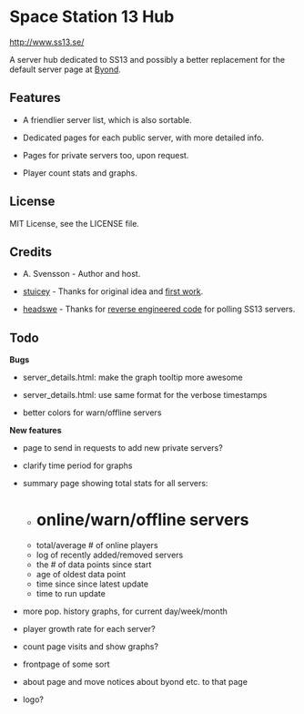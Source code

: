 Space Station 13 Hub
================================================================================

http://www.ss13.se/

A server hub dedicated to SS13 and possibly a better replacement for the default
server page at [Byond](http://www.byond.com/games/exadv1/spacestation13).

Features
--------------------------------------------------------------------------------

- A friendlier server list, which is also sortable.

- Dedicated pages for each public server, with more detailed info.

- Pages for private servers too, upon request.

- Player count stats and graphs.

License
--------------------------------------------------------------------------------
MIT License, see the LICENSE file.

Credits
--------------------------------------------------------------------------------
- A. Svensson - Author and host.

- [stuicey](https://www.reddit.com/user/stuicey) - Thanks for original idea and [first work](https://www.reddit.com/r/SS13/comments/2p6znr/hub_population_data/).

- [headswe](https://www.reddit.com/user/headswe) - Thanks for [reverse engineered code](http://www.reddit.com/r/SS13/comments/31b5im/a_bunch_of_graphs_for_all_servers/cq11nld) for polling SS13 servers.

Todo
--------------------------------------------------------------------------------

**Bugs**

- server_details.html: make the graph tooltip more awesome

- server_details.html: use same format for the verbose timestamps

- better colors for warn/offline servers

**New features**

- page to send in requests to add new private servers?

- clarify time period for graphs

- summary page showing total stats for all servers:
    - # online/warn/offline servers
    - total/average # of online players
    - log of recently added/removed servers
    - the # of data points since start
    - age of oldest data point
    - time since since latest update
    - time to run update

- more pop. history graphs, for current day/week/month

- player growth rate for each server?

- count page visits and show graphs?

- frontpage of some sort

- about page and move notices about byond etc. to that page


- logo?


